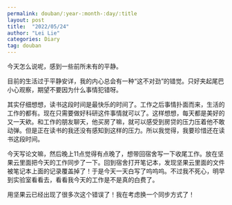 ```yaml
---
permalink: douban/:year-:month-:day/:title
layout: post
title:  "2022/05/24"
author: "Lei Lie"
categories: Diary
tag: douban
---
```

今天怎么说呢，感到一些前所未有的平静。

目前的生活过于平静安详，我的内心总会有一种“这不对劲”的错觉。只好夹起尾巴小心观察，期望不要因为什么事情犯错呀。

其实仔细想想，读书这段时间是最快乐的时间了。工作之后事情扑面而来，生活的工作的都有。现在只需要做好科研这件事情就可以了。这样想想，每天都是美好的又一天欸。和工作的朋友聊天，他买房了嘛，就可以感受到房贷的压力压着他不敢动弹。但是正在读书的我还没有感知到这样的压力。所以我觉得，我要珍惜还在读书这段时间。 

今天写论文嘛，然后晚上11点觉得有点晚了，想带回宿舍写一下收尾工作。放在坚果云里面把今天的工作同步了一下。回到宿舍打开笔记本，发现坚果云里面的文件被笔记本上面的记录覆盖掉了！于是今天一天白写了呜呜呜。不过我不死心，明早到实验室看看去，看看我今天的工作是不是真的白费了。

用坚果云已经出现了很多次这个错误了！我在考虑换一个同步方式了！